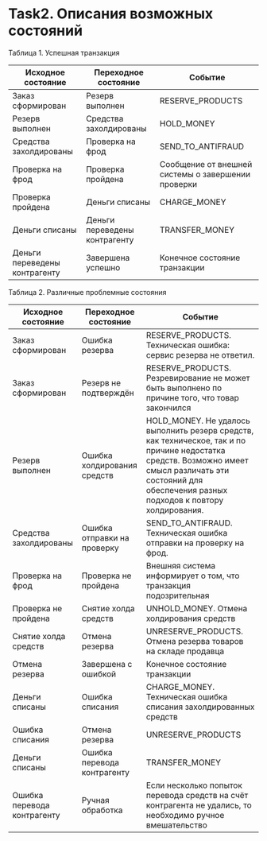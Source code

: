 # Task2. Описания возможных состояний

Таблица 1. Успешная транзакция

| Исходное состояние            | Переходное состояние          | Событие                                            |
|-------------------------------|-------------------------------|----------------------------------------------------|
| Заказ сформирован             | Резерв выполнен               | RESERVE_PRODUCTS                                   |
| Резерв выполнен               | Средства захолдированы        | HOLD_MONEY                                         |
| Средства захолдированы        | Проверка на фрод              | SEND_TO_ANTIFRAUD                                  |
| Проверка на фрод              | Проверка пройдена             | Сообщение от внешней системы о завершении проверки |
| Проверка пройдена             | Деньги списаны                | CHARGE_MONEY                                       |
| Деньги списаны                | Деньги переведены контрагенту | TRANSFER_MONEY                                     |
| Деньги переведены контрагенту | Завершена успешно             | Конечное состояние транзакции                      |


Таблица 2. Различные проблемные состояния

| Исходное состояние          | Переходное состояние        | Событие                                                                                                                                                                                                     |
|-----------------------------|-----------------------------|-------------------------------------------------------------------------------------------------------------------------------------------------------------------------------------------------------------|
| Заказ сформирован           | Ошибка резерва              | RESERVE_PRODUCTS. Техническая ошибка: сервис резерва не ответил.                                                                                                                                            |
| Заказ сформирован           | Резерв не подтверждён       | RESERVE_PRODUCTS. Резревирование не может быть выполнено по причине того, что товар закончился                                                                                                              |
| Резерв выполнен             | Ошибка холдирования средств | HOLD_MONEY. Не удалось выполнить резерв средств, как техническое, так и по причине недостатка средств. Возможно имеет смысл различать эти состояний для обеспечения разных подходов к повтору холдирования. | 
| Средства захолдированы      | Ошибка отправки на проверку | SEND_TO_ANTIFRAUD. Техническая ошибка отправки на проверку на фрод.                                                                                                                                         |
| Проверка на фрод            | Проверка не пройдена        | Внешняя система информирует о том, что транзакция подозрительная                                                                                                                                            |
| Проверка не пройдена        | Снятие холда средств        | UNHOLD_MONEY. Отмена холдирования средств                                                                                                                                                                   |
| Снятие холда средств        | Отмена резерва              | UNRESERVE_PRODUCTS. Отмена резерва товаров на складе продавца                                                                                                                                               |
| Отмена резерва              | Завершена с ошибкой         | Конечное состояние транзакции                                                                                                                                                                               |
| Деньги списаны              | Ошибка списания             | CHARGE_MONEY. Техническая ошибка списания захолдированных средств                                                                                                                                           |                                                                                                                                         
| Ошибка списания             | Отмена резерва              | UNRESERVE_PRODUCTS                                                                                                                                                                                          |
| Деньги списаны              | Ошибка перевода контрагенту | TRANSFER_MONEY                                                                                                                                                                                              |
| Ошибка перевода контрагенту | Ручная обработка            | Если несколько попыток перевода средств на счёт контрагента не удались, то необходимо ручное вмешательство                                                                                                  |


